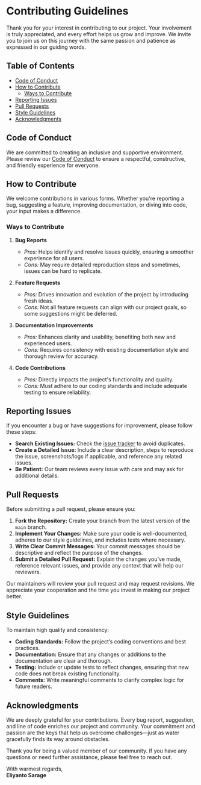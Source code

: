 # Contributing Guidelines

Thank you for your interest in contributing to our project. Your involvement is truly appreciated, and every effort helps us grow and improve. We invite you to join us on this journey with the same passion and patience as expressed in our guiding words.

## Table of Contents

- [Code of Conduct](#code-of-conduct)
- [How to Contribute](#how-to-contribute)
  - [Ways to Contribute](#ways-to-contribute)
- [Reporting Issues](#reporting-issues)
- [Pull Requests](#pull-requests)
- [Style Guidelines](#style-guidelines)
- [Acknowledgments](#acknowledgments)

## Code of Conduct

We are committed to creating an inclusive and supportive environment. Please review our [Code of Conduct](CODE_OF_CONDUCT.md) to ensure a respectful, constructive, and friendly experience for everyone.

## How to Contribute

We welcome contributions in various forms. Whether you're reporting a bug, suggesting a feature, improving documentation, or diving into code, your input makes a difference.

### Ways to Contribute

1. **Bug Reports**  
   - *Pros:* Helps identify and resolve issues quickly, ensuring a smoother experience for all users.  
   - *Cons:* May require detailed reproduction steps and sometimes, issues can be hard to replicate.

2. **Feature Requests**  
   - *Pros:* Drives innovation and evolution of the project by introducing fresh ideas.  
   - *Cons:* Not all feature requests can align with our project goals, so some suggestions might be deferred.

3. **Documentation Improvements**  
   - *Pros:* Enhances clarity and usability, benefiting both new and experienced users.  
   - *Cons:* Requires consistency with existing documentation style and thorough review for accuracy.

4. **Code Contributions**  
   - *Pros:* Directly impacts the project's functionality and quality.  
   - *Cons:* Must adhere to our coding standards and include adequate testing to ensure reliability.

## Reporting Issues

If you encounter a bug or have suggestions for improvement, please follow these steps:

- **Search Existing Issues:** Check the [issue tracker](https://github.com/idugeni/astralumen/issues) to avoid duplicates.
- **Create a Detailed Issue:** Include a clear description, steps to reproduce the issue, screenshots/logs if applicable, and reference any related issues.
- **Be Patient:** Our team reviews every issue with care and may ask for additional details.

## Pull Requests

Before submitting a pull request, please ensure you:

1. **Fork the Repository:** Create your branch from the latest version of the `main` branch.
2. **Implement Your Changes:** Make sure your code is well-documented, adheres to our style guidelines, and includes tests where necessary.
3. **Write Clear Commit Messages:** Your commit messages should be descriptive and reflect the purpose of the changes.
4. **Submit a Detailed Pull Request:** Explain the changes you’ve made, reference relevant issues, and provide any context that will help our reviewers.

Our maintainers will review your pull request and may request revisions. We appreciate your cooperation and the time you invest in making our project better.

## Style Guidelines

To maintain high quality and consistency:

- **Coding Standards:** Follow the project’s coding conventions and best practices.
- **Documentation:** Ensure that any changes or additions to the documentation are clear and thorough.
- **Testing:** Include or update tests to reflect changes, ensuring that new code does not break existing functionality.
- **Comments:** Write meaningful comments to clarify complex logic for future readers.

## Acknowledgments

We are deeply grateful for your contributions. Every bug report, suggestion, and line of code enriches our project and community. Your commitment and passion are the keys that help us overcome challenges—just as water gracefully finds its way around obstacles.

Thank you for being a valued member of our community. If you have any questions or need further assistance, please feel free to reach out.

With warmest regards,  
**Eliyanto Sarage**
